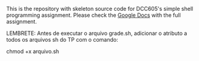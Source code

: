 This is the repository with skeleton source code for DCC605's simple
shell programming assignment.  Please check the [Google Docs][1]
with the full assignment.

 [1]: https://docs.google.com/document/d/14cl6I8xLJD6dnet3fEEFEqtpZkK7TYS4hoq9nBqoKVg/edit?usp=sharing


LEMBRETE: Antes de executar o arquivo grade.sh, adicionar o atributo a todos os arquivos sh do TP com o comando:

chmod +x arquivo.sh
